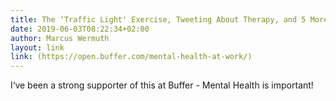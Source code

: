 ```yaml
---
title: The ‘Traffic Light' Exercise, Tweeting About Therapy, and 5 More Ways To Support Mental Health at Work
date: 2019-06-03T08:22:34+02:00
author: Marcus Wermuth
layout: link
link: (https://open.buffer.com/mental-health-at-work/)
---
```

I‘ve been a strong supporter of this at Buffer - Mental Health is important!


